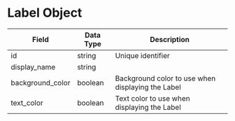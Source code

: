 # Label Object

Field | Data Type | Description
--- | --- | ---
id | string | Unique identifier
display_name | string | 
background_color | boolean | Background color to use when displaying the Label
text_color | boolean | Text color to use when displaying the Label

 